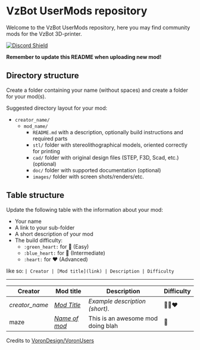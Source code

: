 # VzBot UserMods repository

Welcome to the VzBot UserMods repository, here you may find community mods for the VzBot 3D-printer.

<a href="https://discord.gg/Jj5C7q4j" target="_blank">![Discord Shield](https://discord.com/api/guilds/829828765512106054/widget.png?style=banner2)</a>

**Remember to update this README when uploading new mod!**

## Directory structure

Create a folder containing your name (without spaces) and create a folder for your mod(s).

Suggested directory layout for your mod:
- `creator_name/`
  - `mod_name/`
    - `README.md` with a description, optionally build instructions and required parts
    - `stl/` folder with stereolithographical models, oriented correctly for printing
    - `cad/` folder with original design files (STEP, F3D, Scad, etc.) (optional)
    - `doc/` folder with supported documentation (optional)
    - `images/` folder with screen shots/renders/etc.

## Table structure

Update the following table with the information about your mod:
- Your name
- A link to your sub-folder
- A short description of your mod
- The build difficulty:
  - `:green_heart:` for :green_heart: (Easy)
  - `:blue_heart:` for :blue_heart: (Intermediate)
  - `:heart:` for :heart: (Advanced)

like so:
`
| Creator | [Mod title](link) | Description | Difficulty `

---

| Creator | Mod title | Description | Difficulty
| --- | --- | --- | --- |
| *creator_name* | [*Mod Title*](./creator_here/mod_folder_name) | *Example description (short).* |:green_heart::blue_heart::heart:
| maze | [*Name of mod*](./maze/name_of_mod) | This is an awesome mod doing blah | :green_heart:

Credits to [VoronDesign/VoronUsers](https://github.com/VoronDesign/VoronUsers)
